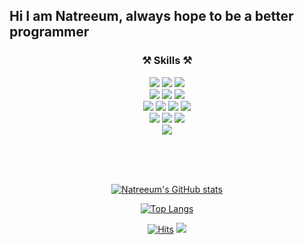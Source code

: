 ## Hi I am Natreeum, always hope to be a better programmer

<div align = center><h3>⚒️ Skills ⚒️</h3>


<img src="https://img.shields.io/badge/javascript-F7DF1E?style=for-the-badge&logo=javascript&logoColor=black">
<img src="https://img.shields.io/badge/solidity-363636?style=for-the-badge&logo=solidity&logoColor=white">
<img src="https://img.shields.io/badge/typescript-3178C6?style=for-the-badge&logo=typescript&logoColor=white">
  <br>
<img src="https://img.shields.io/badge/html5-E34F26?style=for-the-badge&logo=html5&logoColor=white"> 
<img src="https://img.shields.io/badge/css-1572B6?style=for-the-badge&logo=css3&logoColor=white"> 
<img src="https://img.shields.io/badge/react-61DAFB?style=for-the-badge&logo=react&logoColor=black"> 
  <br>
<img src="https://img.shields.io/badge/node.js-339933?style=for-the-badge&logo=Node.js&logoColor=white">
<img src="https://img.shields.io/badge/amazon aws-232F3E?style=for-the-badge&logo=Amazon AWS&logoColor=white">
<img src="https://img.shields.io/badge/express-000000?style=for-the-badge&logo=EXPRESS&logoColor=white">
<img src="https://img.shields.io/badge/Nest JS-E0234E?style=for-the-badge&logo=NESTJS&logoColor=white">
  </br>
<img src="https://img.shields.io/badge/mysql-4479A1?style=for-the-badge&logo=mysql&logoColor=white">
<img src="https://img.shields.io/badge/postgresql-4169E1?style=for-the-badge&logo=postgresql&logoColor=white">
<img src="https://img.shields.io/badge/prisma-2D3748?style=for-the-badge&logo=Prisma&logoColor=white">
  </br>
<img src="https://img.shields.io/badge/discordjs-5865f2?style=for-the-badge&logo=discord&logoColor=white">

</br></br></br>


[![Natreeum's GitHub stats](https://github-readme-stats.vercel.app/api?username=natreeum&show_icons=true&theme=vue-dark&count_private=true)](https://github.com/anuraghazra/github-readme-stats)

[![Top Langs](https://github-readme-stats.vercel.app/api/top-langs/?username=natreeum&layout=compact)](https://github.com/anuraghazra/github-readme-stats)

[![Hits](https://hits.seeyoufarm.com/api/count/incr/badge.svg?url=https%3A%2F%2Fgithub.com%2Fmin-0&count_bg=%2345DF22&title_bg=%23555555&icon=github.svg&icon_color=%23FFE4C4&title=hits&edge_flat=false)](https://hits.seeyoufarm.com)
<a href="https://blog.naver.com/kmscompany"><img src="https://img.shields.io/badge/My tech blog-A9BCF5?style=flat-square&logo=GitHub Sponsors&logoColor=white&link=https://blog.naver.com/kmscompany"/></a>
<br>
</div>
